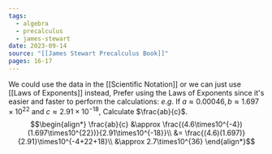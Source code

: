 ```yaml
---
tags:
  - algebra
  - precalculus
  - james-stewart
date: 2023-09-14
source: "[[James Stewart Precalculus Book]]"
pages: 16-17
---
```

We could use the data in the [[Scientific Notation]] or we can just use [[Laws of Exponents]] instead, Prefer using the Laws of Exponents since it's easier and faster to perform the calculations:
$e.g.$
If $a \approx 0.00046, b \approx 1.697\times10^{22}$ and $c \approx 2.91\times10^{-18}$, Calculate $\frac{ab}{c}$.
$$\begin{align*}
\frac{ab}{c} &\approx \frac{(4.6\times10^{-4})(1.697\times10^{22})}{2.91\times10^{-18}}\\
&= \frac{(4.6)(1.697)}{2.91}\times10^{-4+22+18}\\
&\approx 2.7\times10^{36}
\end{align*}$$
